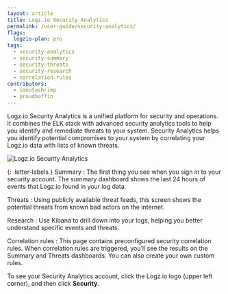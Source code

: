 ```yaml
---
layout: article
title: Logz.io Security Analytics
permalink: /user-guide/security-analytics/
flags:
  logzio-plan: pro
tags:
  - security-analytics
  - security-summary
  - security-threats
  - security-research
  - correlation-rules
contributors:
  - imnotashrimp
  - proudboffin
---
```


Logz.io Security Analytics is a unified platform for security and operations.
It combines the ELK stack with advanced security analytics tools to help you identify and remediate threats to your system.
Security Analytics helps you identify potential compromises to your system by correlating your Logz.io data with lists of known threats.

![Logz.io Security Analytics]({{site.baseurl}}/images/security-analytics/security-analytics--annotated.png)

{: .letter-labels }
Summary
  : The first thing you see when you sign in to your security account.
    The summary dashboard shows the last 24 hours of events that Logz.io found in your log data.

Threats
  : Using publicly available threat feeds, this screen shows the potential threats from known bad actors on the internet.

Research
  : Use Kibana to drill down into your logs, helping you better understand specific events and threats.


Correlation rules
  : This page contains preconfigured security correlation rules.
    When correlation rules are triggered, you’ll see the results on the Summary and Threats dashboards.
    You can also create your own custom rules.


To see your Security Analytics account, click the Logz.io logo (upper left corner), and then click **Security**.
